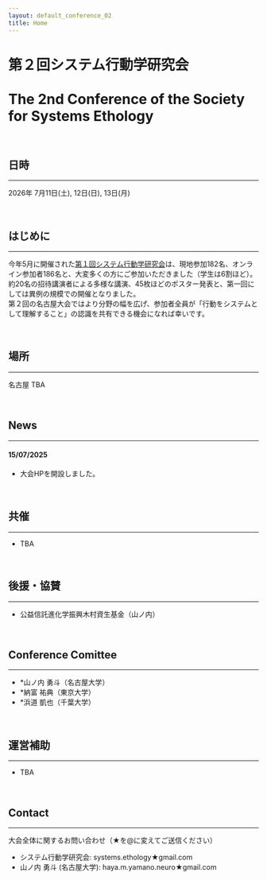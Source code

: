 ```yaml
---
layout: default_conference_02
title: Home
---
```

# 第２回システム行動学研究会 <br><br> The 2nd Conference of the Society for Systems Ethology

<br>

## 日時
***
2026年 7月11日(土), 12日(日), 13日(月)

<br>


## はじめに
***
今年5月に開催された[第１回システム行動学研究会](https://systemsethology.github.io/website/event_01/conference01_home/)は、現地参加182名、オンライン参加者186名と、大変多くの方にご参加いただきました（学生は6割ほど）。<br>
約20名の招待講演者による多様な講演、45枚ほどのポスター発表と、第一回にしては異例の規模での開催となりました。<br>
第２回の名古屋大会ではより分野の幅を広げ、参加者全員が「行動をシステムとして理解すること」の認識を共有できる機会になれば幸いです。


<br>

## 場所
***
名古屋
TBA

<br>


## News
***

#### 15/07/2025
- 大会HPを開設しました。



<br>

## 共催
***
- TBA

<br>

## 後援・協賛
***
- 公益信託進化学振興木村資生基金（山ノ内）

<br>

## Conference Comittee
***
- *山ノ内 勇斗（名古屋大学）
- *納富 祐典（東京大学）
- *浜道 凱也（千葉大学）


<br>

## 運営補助
***
- TBA

<br>

## Contact
***
大会全体に関するお問い合わせ（★を@に変えてご送信ください）
- システム行動学研究会: systems.ethology★gmail.com
- 山ノ内 勇斗 (名古屋大学): haya.m.yamano.neuro★gmail.com
